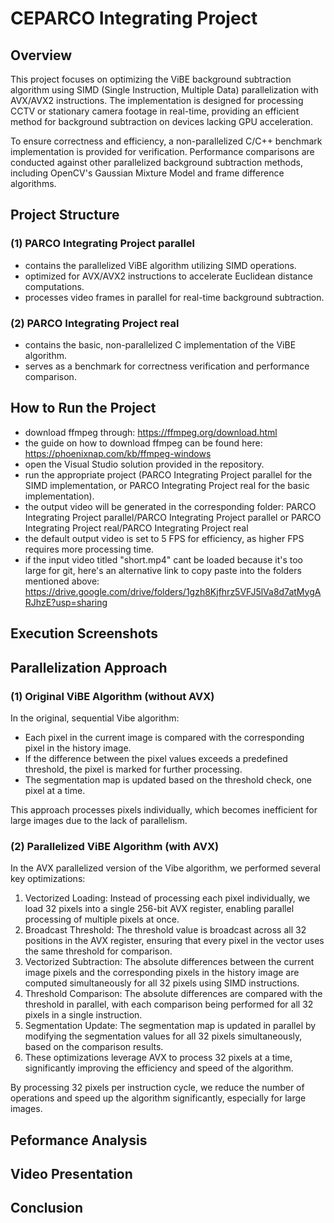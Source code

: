 # CEPARCO Integrating Project

## Overview
This project focuses on optimizing the ViBE background subtraction algorithm using SIMD (Single Instruction, Multiple Data) parallelization with AVX/AVX2 instructions. The implementation is designed for processing CCTV or stationary camera footage in real-time, providing an efficient method for background subtraction on devices lacking GPU acceleration.

To ensure correctness and efficiency, a non-parallelized C/C++ benchmark implementation is provided for verification. Performance comparisons are conducted against other parallelized background subtraction methods, including OpenCV's Gaussian Mixture Model and frame difference algorithms.

## Project Structure
### (1) PARCO Integrating Project parallel
- contains the parallelized ViBE algorithm utilizing SIMD operations.
- optimized for AVX/AVX2 instructions to accelerate Euclidean distance computations.
- processes video frames in parallel for real-time background subtraction.
### (2) PARCO Integrating Project real
- contains the basic, non-parallelized C implementation of the ViBE algorithm.
- serves as a benchmark for correctness verification and performance comparison.

## How to Run the Project
- download ffmpeg through: https://ffmpeg.org/download.html
- the guide on how to download ffmpeg can be found here: https://phoenixnap.com/kb/ffmpeg-windows
- open the Visual Studio solution provided in the repository.
- run the appropriate project (PARCO Integrating Project parallel for the SIMD implementation, or PARCO Integrating Project real for the basic implementation).
- the output video will be generated in the corresponding folder: PARCO Integrating Project parallel/PARCO Integrating Project parallel or PARCO Integrating Project real/PARCO Integrating Project real
- the default output video is set to 5 FPS for efficiency, as higher FPS requires more processing time.
- if the input video titled "short.mp4" cant be loaded because it's too large for git, here's an alternative link to copy paste into the folders mentioned above: https://drive.google.com/drive/folders/1gzh8Kjfhrz5VFJ5lVa8d7atMygARJhzE?usp=sharing

## Execution Screenshots

## Parallelization Approach
### (1) Original ViBE Algorithm (without AVX)
In the original, sequential Vibe algorithm:
- Each pixel in the current image is compared with the corresponding pixel in the history image.
- If the difference between the pixel values exceeds a predefined threshold, the pixel is marked for further processing.
- The segmentation map is updated based on the threshold check, one pixel at a time.

This approach processes pixels individually, which becomes inefficient for large images due to the lack of parallelism.
### (2) Parallelized ViBE Algorithm (with AVX)
In the AVX parallelized version of the Vibe algorithm, we performed several key optimizations:
1. Vectorized Loading: Instead of processing each pixel individually, we load 32 pixels into a single 256-bit AVX register, enabling parallel processing of multiple pixels at once.
2. Broadcast Threshold: The threshold value is broadcast across all 32 positions in the AVX register, ensuring that every pixel in the vector uses the same threshold for comparison.
3. Vectorized Subtraction: The absolute differences between the current image pixels and the corresponding pixels in the history image are computed simultaneously for all 32 pixels using SIMD instructions.
4. Threshold Comparison: The absolute differences are compared with the threshold in parallel, with each comparison being performed for all 32 pixels in a single instruction.
5. Segmentation Update: The segmentation map is updated in parallel by modifying the segmentation values for all 32 pixels simultaneously, based on the comparison results.
6. These optimizations leverage AVX to process 32 pixels at a time, significantly improving the efficiency and speed of the algorithm.

By processing 32 pixels per instruction cycle, we reduce the number of operations and speed up the algorithm significantly, especially for large images.
## Peformance Analysis

## Video Presentation

## Conclusion
